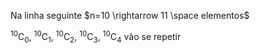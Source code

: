 Na linha seguinte $n=10 \rightarrow 11 \space elementos$

$_{}^{10}\textrm{C}_0$, $_{}^{10}\textrm{C}_1$, $_{}^{10}\textrm{C}_2$, $_{}^{10}\textrm{C}_3$, $_{}^{10}\textrm{C}_4$ vão se repetir